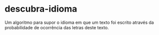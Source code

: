 # descubra-idioma
Um algoritmo para supor o idioma em que um texto foi escrito através da probabilidade de ocorrência das letras deste texto.
